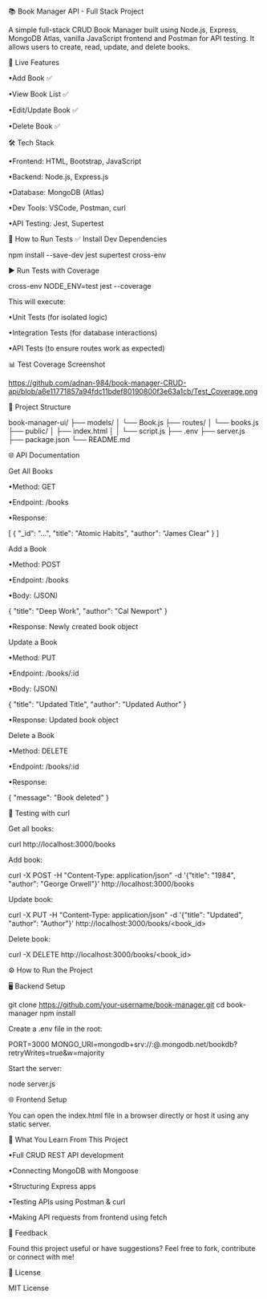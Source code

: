 📚 Book Manager API - Full Stack Project

A simple full-stack CRUD Book Manager built using Node.js, Express, MongoDB Atlas, vanilla JavaScript frontend and Postman for API testing. It allows users to create, read, update, and delete books.


🚀 Live Features

•Add Book ✅

•View Book List ✅

•Edit/Update Book ✅

•Delete Book ✅


🛠️ Tech Stack

•Frontend: HTML, Bootstrap, JavaScript

•Backend: Node.js, Express.js

•Database: MongoDB (Atlas)

•Dev Tools: VSCode, Postman, curl

•API Testing: Jest, Supertest

🧪 How to Run Tests
✅ Install Dev Dependencies

npm install --save-dev jest supertest cross-env


▶️ Run Tests with Coverage

cross-env NODE_ENV=test jest --coverage

This will execute:

•Unit Tests (for isolated logic)

•Integration Tests (for database interactions)

•API Tests (to ensure routes work as expected)


📊 Test Coverage Screenshot

https://github.com/adnan-984/book-manager-CRUD-api/blob/a6e11771857a94fdc11bdef80190800f3e63a1cb/Test_Coverage.png


📂 Project Structure

book-manager-ui/
├── models/
│       └── Book.js 
├── routes/
│       └── books.js 
├── public/ 
│       ├── index.html │ 
│       └── script.js 
├── .env 
├── server.js 
├── package.json 
└── README.md

🌐 API Documentation

Get All Books

•Method: GET

•Endpoint: /books

•Response:

[
  {
    "_id": "...",
    "title": "Atomic Habits",
    "author": "James Clear" 
  } 
]

Add a Book

•Method: POST

•Endpoint: /books

•Body: (JSON)

{ 
  "title": "Deep Work",
  "author": "Cal Newport" 
}

•Response: Newly created book object

Update a Book

•Method: PUT

•Endpoint: /books/:id

•Body: (JSON)

{
  "title": "Updated Title",
  "author": "Updated Author" 
}

•Response: Updated book object

Delete a Book

•Method: DELETE

•Endpoint: /books/:id

•Response:

{ 
"message": "Book deleted" 
}

🧪 Testing with curl

Get all books:

curl http://localhost:3000/books

Add book:

curl -X POST -H "Content-Type: application/json"
-d '{"title": "1984", "author": "George Orwell"}'
http://localhost:3000/books

Update book:

curl -X PUT -H "Content-Type: application/json"
-d '{"title": "Updated", "author": "Author"}'
http://localhost:3000/books/<book_id>

Delete book:

curl -X DELETE http://localhost:3000/books/<book_id>

⚙️ How to Run the Project

🖥️ Backend Setup

git clone https://github.com/your-username/book-manager.git cd book-manager npm install

Create a .env file in the root:

PORT=3000 MONGO_URI=mongodb+srv://:@.mongodb.net/bookdb?retryWrites=true&w=majority


Start the server:

node server.js


🌐 Frontend Setup

You can open the index.html file in a browser directly or host it using any static server.


🧠 What You Learn From This Project

•Full CRUD REST API development

•Connecting MongoDB with Mongoose

•Structuring Express apps

•Testing APIs using Postman & curl

•Making API requests from frontend using fetch

📩 Feedback

Found this project useful or have suggestions? Feel free to fork, contribute or connect with me!

📌 License

MIT License
